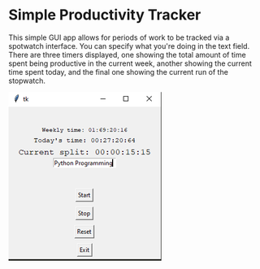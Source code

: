 # Simple Productivity Tracker

This simple GUI app allows for periods of work to be tracked via a spotwatch interface. You can specify what you're doing in the text field. There are three timers displayed, one showing the total amount of time spent being productive in the current week, another showing the current time spent today, and the final one showing the current run of the stopwatch. 

![Snippet of Stopwatch GUI](/images/gui_interface.png)


